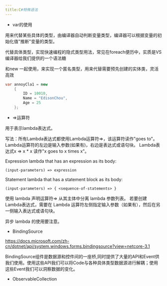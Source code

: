 ```yaml
---
title:C#特殊语法
---
```


* var的使用

用来代替某些具体的类型，由编译器自动判断变量类型，编译器可以根据变量的初始化值"推断"变量的类型。

代替具体类型，实现快速编程的隐式类型用法，常见在foreach便历中，实质是VS编译器给我们提供的一个语法糖

和new 一起使用，来实现一个匿名类型，用来代替需要预先创建的实体类，灵活高效

~~~C#
var annoyCla1 = new
    {
        ID = 10010,
        Name = "EdisonChou",
        Age = 25
    };
~~~

* =>运算符

用于表示lambda表达式。

写法：所有Lambda表达式都使用Lambda运算符=>，该运算符读作"goes to"。Lambda运算符的左边是输入参数(如果有)，右边是表达式或语句块。
Lambda表达式x => x * x 读作"x goes to x times x"。

Expression lambda that has an expression as its body:

	(input-parameters) => expression

Statement lambda that has a statement block as its body:

	(input-parameters) => { <sequence-of-statements> }

使用 lambda 声明运算符=> 从其主体中分离 lambda 参数列表。 若要创建Lambda表达式，需要在 Lambda 运算符左侧指定输入参数（如果有），然后在另一侧输入表达式或语句块。

异步 lambda 的使用要注意。

* BindingSource

https://docs.microsoft.com/zh-cn/dotnet/api/system.windows.forms.bindingsource?view=netcore-3.1

BindingSource组件是数据源和控件间的一座桥,同时提供了大量的API和Event供我们使用。使用这些API我们可以将Code与各种具体类型数据源进行解耦；使用这些Event我们可以洞察数据的变化。

* ObservableCollection 





